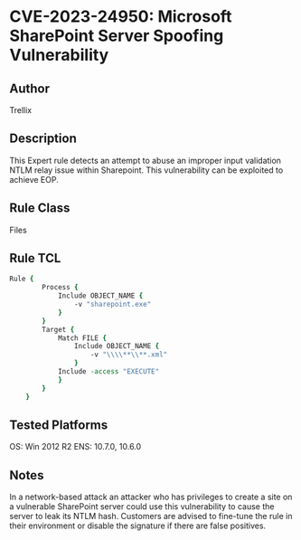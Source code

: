 # CVE-2023-24950: Microsoft SharePoint Server Spoofing Vulnerability

## Author
Trellix

## Description
This Expert rule detects an attempt to abuse an improper input validation NTLM relay issue within Sharepoint. This vulnerability can be exploited to achieve EOP.

## Rule Class 
Files

## Rule TCL
```tcl
Rule {
		Process {
			Include OBJECT_NAME { 
				-v "sharepoint.exe"
			}
		}
		Target {
			Match FILE {
				Include OBJECT_NAME { 
					-v "\\\\**\\**.xml"
				}
			Include -access "EXECUTE"
			}
		}
	}
```

## Tested Platforms
OS: Win 2012 R2 ENS: 10.7.0, 10.6.0

## Notes
In a network-based attack an attacker who has privileges to create a site on a vulnerable SharePoint server could use this vulnerability to cause the server to leak its NTLM hash. Customers are advised to fine-tune the rule in their environment or disable the signature if there are false positives.
